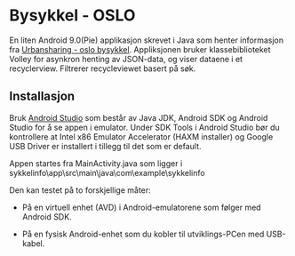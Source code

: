 # Bysykkel - OSLO
En liten Android 9.0(Pie) applikasjon skrevet i Java som henter informasjon fra [Urbansharing - oslo bysykkel](https://gbfs.urbansharing.com/oslobysykkel.no/).
Appliksjonen bruker klassebiblioteket Volley for asynkron henting av JSON-data, og viser dataene i et recyclerview. Filtrerer recycleviewet basert på søk.


## Installasjon
Bruk [Android Studio](https://developer.android.com/studio/) som består av Java JDK, Android SDK og Android Studio for å se appen i emulator.
Under SDK Tools i Android Studio bør du kontrollere at Intel x86 Emulator Accelerator (HAXM installer) og
Google USB Driver er installert i tillegg til det som er default.

Appen startes fra MainActivity.java som ligger i sykkelinfo\app\src\main\java\com\example\sykkelinfo

Den kan testet på to forskjellige måter:
* På en virtuell enhet (AVD) i Android-emulatorene som følger med Android SDK.
  
* På en fysisk Android-enhet som du kobler til utviklings-PCen med USB-kabel.
